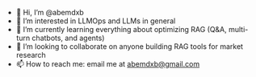 - 👋 Hi, I’m @abemdxb
- 👀 I’m interested in LLMOps and LLMs in general
- 🌱 I’m currently learning everything about optimizing RAG (Q&A, multi-turn chatbots, and agents)
- 💞️ I’m looking to collaborate on anyone building RAG tools for market research
- 📫 How to reach me: email me at abemdxb@gmail.com

<!---
abemdxb/abemdxb is a ✨ special ✨ repository because its `README.md` (this file) appears on your GitHub profile.
You can click the Preview link to take a look at your changes.
--->
